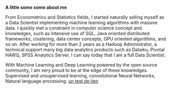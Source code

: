 
**A little some some about me**

From Econometrics and Statistics fields, I started naturally selling myself as a Data Scientist implementing machine learning algorithms with massive data. I quickly met a constraint in computer science concept and knowledges, such as intensive use of SQL, Java oriented distributed frameworks, clustering, data center concepts, GPU oriented algorithms, and so on.
After working for more than 2 years as a Hadoop Administrator, a technical support many big data analytics products such as Dataiku, Pivotal HAWQ, SPSS Analytics Server, I can say today that I am a full Data Scientist.

With Machine Learning and Deep Learning powered by the open source community, I am very proud to be at the edge of these knowledges. Supervised and unsupervised learning, convolutional Neural Networks, Natural language processing.
[un test de lien ](https://github.com/adam-p/markdown-here/wiki/Markdown-Cheatsheet)
